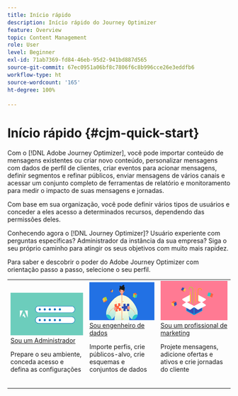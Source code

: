 ```yaml
---
title: Início rápido
description: Início rápido do Journey Optimizer
feature: Overview
topic: Content Management
role: User
level: Beginner
exl-id: 71ab7369-fd84-46eb-95d2-941bd887d565
source-git-commit: 67ec0951a06bf8c7806f6c8b996cce26e3eddfb6
workflow-type: ht
source-wordcount: '165'
ht-degree: 100%

---
```


# Início rápido {#cjm-quick-start}

Com o [!DNL Adobe Journey Optimizer], você pode importar conteúdo de mensagens existentes ou criar novo conteúdo, personalizar mensagens com dados de perfil de clientes, criar eventos para acionar mensagens, definir segmentos e refinar públicos, enviar mensagens de vários canais e acessar um conjunto completo de ferramentas de relatório e monitoramento para medir o impacto de suas mensagens e jornadas.

Com base em sua organização, você pode definir vários tipos de usuários e conceder a eles acesso a determinados recursos, dependendo das permissões deles.

Conhecendo agora o [!DNL Journey Optimizer]? Usuário experiente com perguntas específicas? Administrador da instância da sua empresa? Siga o seu próprio caminho para atingir os seus objetivos com muito mais rapidez.

Para saber e descobrir o poder do Adobe Journey Optimizer com orientação passo a passo, selecione o seu perfil.

<table>
<tr>
  <td valign="bottom">
    <a href="path/administrator.md">
      <img alt="Administrador" src="../using/assets/do-not-localize/user-2.png" />
    </a>
    <div>
    <a href="path/administrator.md">Sou um Administrador</a>
     <p>Prepare o seu ambiente, conceda acesso e defina as configurações
    <p>
    </div>
    <br>
  </td>
  <td valign="bottom">
    <a href="path/data-engineer.md">
      <img alt="Engenheiro de dados" src="../using/assets/do-not-localize/user-1.png"/>
    </a>
    <div>
    <a href="path/data-engineer.md">Sou engenheiro de dados</a>
     <p>Importe perfis, crie públicos-alvo, crie esquemas e conjuntos de dados
    <p>
    </div>
    <br>
  </td>
  <td valign="bottom">
      <a href="path/marketer.md">
       <img alt="Profissional de marketing" src="../using/assets/do-not-localize/user-3.png" />
       </a>
    <div><a href="path/marketer.md">Sou um profissional de marketing</a>
     <p>Projete mensagens, adicione ofertas e ativos e crie jornadas do cliente
    <p>
    </div>
    <br>
  </td>
    <!--td valign="bottom">
    <a href="path/developer.md">
      <img alt="Developer" src="../using/assets/do-not-localize/user-2.png" />
    </a>
    <div>
    <a href="path/developer.md">I am a Developer</a>
     <p>Integrate your mobile apps, use Journey Optimizer APIs
    <p>
    </div>
    <br>
  </td-->
</tr>
</table>
